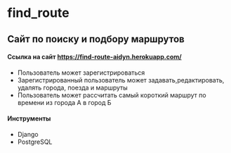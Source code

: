 # find_route

## Сайт по поиску и подбору маршрутов 
#### Ссылка на сайт https://find-route-aidyn.herokuapp.com/
 - Пользователь может зарегистрироваться
 - Зарегистрированный пользователь может задавать,редактировать, удалять города, поезда и маршруты
 - Пользователь может рассчитать самый короткий маршрут по времени из города А в город Б

#### Инструменты
  - Django
  - PostgreSQL
  
 
 
